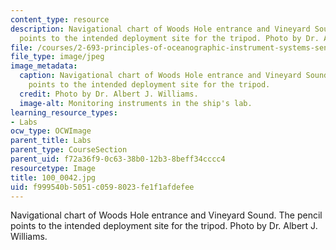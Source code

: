 ```yaml
---
content_type: resource
description: Navigational chart of Woods Hole entrance and Vineyard Sound. The pencil
  points to the intended deployment site for the tripod. Photo by Dr. Albert J. Williams.
file: /courses/2-693-principles-of-oceanographic-instrument-systems-sensors-and-measurements-13-998-spring-2004/f999540b5051c0598023fe1f1afdefee_100_0042.jpg
file_type: image/jpeg
image_metadata:
  caption: Navigational chart of Woods Hole entrance and Vineyard Sound. The pencil
    points to the intended deployment site for the tripod.
  credit: Photo by Dr. Albert J. Williams.
  image-alt: Monitoring instruments in the ship's lab.
learning_resource_types:
- Labs
ocw_type: OCWImage
parent_title: Labs
parent_type: CourseSection
parent_uid: f72a36f9-0c63-38b0-12b3-8beff34cccc4
resourcetype: Image
title: 100_0042.jpg
uid: f999540b-5051-c059-8023-fe1f1afdefee
---
```

Navigational chart of Woods Hole entrance and Vineyard Sound. The pencil points to the intended deployment site for the tripod. Photo by Dr. Albert J. Williams.

